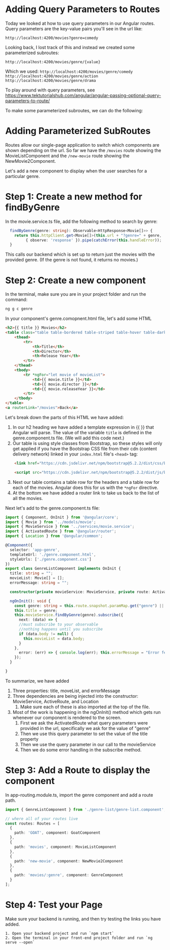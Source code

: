 
# Adding Query Parameters to Routes

Today we looked at how to use query parameters in our Angular routes. Query parameters are the key-value pairs you'll see in the url like:

`http://localhost:4200/movies?genre=comedy`

Looking back, I lost track of this and instead we created some parameterized subroutes:

`http://localhost:4200/movies/genre/{value}` 

Which we used:
`http://localhost:4200/movies/genre/comedy` 
`http://localhost:4200/movies/genre/action` 
`http://localhost:4200/movies/genre/drama` 

To play around with query parameters, see https://www.tektutorialshub.com/angular/angular-passing-optional-query-parameters-to-route/

To make some parameterized subroutes, we can do the following:

# Adding Parameterized SubRoutes

Routes allow our single-page application to switch which components are shown depending on the url. So far we have the `/movies` route showing the MovieListComponent and the `/new-movie` route showing the NewMovie2Component.

Let's add a new component to display when the user searches for a particular genre.

# Step 1: Create a new method for findByGenre

In the movie.service.ts file, add the following method to search by genre:

```TypeScript
  findByGenre(genre: string): Observable<HttpResponse<Movie[]>> {
    return this.httpClient.get<Movie[]>(this.url + "?genre=" + genre, 
         { observe: 'response' }).pipe(catchError(this.handleError));
  }
```

This calls our backend which is set up to return just the movies with the provided genre. (If the genre is not found, it returns no movies.)

# Step 2: Create a new component

In the terminal, make sure you are in your project folder and run the command:

```cmd
ng g c genre
```

In your component's genre.comopnent.html file, let's add some HTML

```HTML
<h2>{{ title }} Movies</h2>
<table class="table table-bordered table-striped table-hover table-dark">
    <thead>
        <tr>
            <th>Title</th>
            <th>Director</th>
            <th>Release Year</th>
        </tr>
    </thead>
    <tbody>
        <tr *ngFor="let movie of movieList">
            <td>{{ movie.title }}</td>
            <td>{{ movie.director }}</td>
            <td>{{ movie.releaseYear }}</td>
        </tr>
    </tbody>
</table>
<a routerLink="/movies">Back</a>
```

Let's break down the parts of this HTML we have added:
1. In our h2 heading we have added a template expression in {{ }} that Angular will parse. The value of the variable `title` is defined in the genre.component.ts file. (We will add this code next.)
2. Our table is using style classes from Bootstrap, so these styles will only get applied if you have the Bootstrap CSS file from their cdn (content delivery network) linked in your `index.html` file's `<head>` tag:

```HTML
    <link href="https://cdn.jsdelivr.net/npm/bootstrap@5.2.2/dist/css/bootstrap.min.css" rel="stylesheet" integrity="sha384-Zenh87qX5JnK2Jl0vWa8Ck2rdkQ2Bzep5IDxbcnCeuOxjzrPF/et3URy9Bv1WTRi" crossorigin="anonymous">

    <script src="https://cdn.jsdelivr.net/npm/bootstrap@5.2.2/dist/js/bootstrap.bundle.min.js" integrity="sha384-OERcA2EqjJCMA+/3y+gxIOqMEjwtxJY7qPCqsdltbNJuaOe923+mo//f6V8Qbsw3" crossorigin="anonymous"></script>
```

3. Next our table contains a table row for the headers and a table row for each of the movies. Angular does this for us with the `*ngFor` directive.
4. At the bottom we have added a router link to take us back to the list of all the movies.

Next let's add to the genre.component.ts file:

```TypeScript
import { Component, OnInit } from '@angular/core';
import { Movie } from '../models/movie';
import { MovieService } from '../services/movie.service';
import { ActivatedRoute } from '@angular/router';
import { Location } from '@angular/common';

@Component({
  selector: 'app-genre',
  templateUrl: './genre.component.html',
  styleUrls: ['./genre.component.css']
})
export class GenreListComponent implements OnInit {
  title: string = "";
  movieList: Movie[] = [];
  errorMessage: string = "";

  constructor(private movieService: MovieService, private route: ActivatedRoute, private location: Location ) { }

  ngOnInit(): void {
    const genre: string = this.route.snapshot.paramMap.get("genre") || ""; // use default when null
    this.title = genre;
    this.movieService.findByGenre(genre).subscribe({
      next: (data) => {
      //must subscribe to your observable
      //nothing happens until you subscribe
      if (data.body != null) {
        this.movieList = data.body;
      }
    },
      error: (err) => { console.log(err); this.errorMessage = "Error fetching movies. Try again later."; }
    });
  }

}
```

To summarize, we have added
1. Three properties: title, moveList, and errorMessage
2. Three dependencies are being injected into the constructor: MovieService, ActiveRoute, and Location
	1. Make sure each of these is also imported at the top of the file.
3. Most of the work is happening in the ngOnInit() method which gets run whenever our component is rendered to the screen.
	1. First we ask the ActivatedRoute what query parameters were provided in the url, specifically we ask for the value of "genre" 
	2. Then we use this query parameter to set the value of the title property
	3. Then we use the query parameter in our call to the movieService
	4. Then we do some error handling in the subscribe method.

# Step 3: Add a Route to display the component

In app-routing.module.ts, import the genre component and add a route path.

```TypeScript
import { GenreListComponent } from './genre-list/genre-list.component';

// where all of your routes live
const routes: Routes = [
  {
    path: 'GOAT', component: GoatComponent
  },
  {
    path: 'movies', component: MovieListComponent
  },
  {
    path: 'new-movie', component: NewMovie2Component
  },
  {
    path: 'movies/:genre', component: GenreComponent
  }
];
```

# Step 4: Test your Page

Make sure your backend is running, and then try testing the links you have added.

	1. Open your backend project and run `npm start`
	2. Open the terminal in your front-end project folder and run `ng serve --open` 
